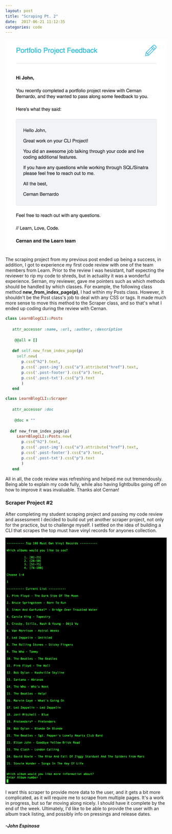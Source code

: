 ```yaml
---
layout: post
title: "Scraping Pt. 2"
date:  2017-06-21 11:12:35
categories: code
---
```


![Scraper Assessment](/img/CodeReviewSS.png)

The scraping project from my previous post ended up being a success, in addition, I got to experience my first code review with one of the team members from Learn. Prior to the review I was hesistant, half expecting the reviewer to rip my code to shreds, but in actuality it was a wonderful experience. Sernan, my reviewer, gave me pointers such as which methods should be handled by which classes. For example, the following class method **new_from_index_page(p)**, I had within my Posts class. However, it shouldn't be the Post class's job to deal with any CSS or tags. It made much more sense to move this method to the Scraper class, and so that's what I ended up coding during the review with Cernan. 

```ruby
class LearnBlogCLI::Posts
 
   attr_accessor :name, :url, :author, :description 
  
    @@all = []
  
   def self.new_from_index_page(p)
     self.new(
       p.css("h2").text,
       p.css('.post-img').css("a").attribute("href").text,
       p.css('.post-footer').css("a").text,
       p.css('.post-txt').css("p").text
       )
   end
```

```ruby
class LearnBlogCLI::Scraper

   attr_accessor :doc
 
    @doc = ""

  def new_from_index_page(p)
     LearnBlogCLI::Posts.new(
       p.css("h2").text,
       p.css('.post-img').css("a").attribute("href").text,
       p.css('.post-footer').css("a").text,
       p.css('.post-txt').css("p").text
       )
   end
```

All in all, the code review was refreshing and helped me out tremendously. Being able to explain my code fully, while also having lightbulbs going off on how to improve it was invaluable. Thanks alot Cernan!

### Scraper Project #2

After completing my student scraping project and passing my code review and assessment I decided to build out yet another scraper project, not only for the practice, but to challenge myself. I settled on the idea of building a CLI that scrapes the top must have vinyl records for anyones collection. 

![Top Vinyls](/img/TopVinylsSS.png)

I want this scraper to provide more data to the user, and it gets a bit more complicated, as it will require me to scrape from multiple pages. It's a work in progress, but so far moving along nicely. I should have it complete by the end of the week. Ultimately, I'd like to be able to provide the user with an album track listing, and possibly info on pressings and release dates. 

#### _-John Espinosa_  